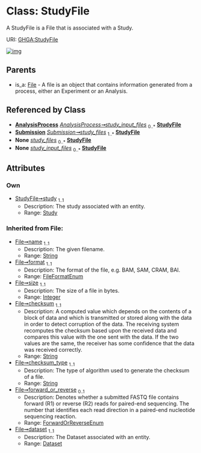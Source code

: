 
# Class: StudyFile


A StudyFile is a File that is associated with a Study.

URI: [GHGA:StudyFile](https://w3id.org/GHGA/StudyFile)


[![img](https://yuml.me/diagram/nofunky;dir:TB/class/[Submission],[Study]<study%201..1-%20[StudyFile&#124;name(i):string;format(i):FileFormatEnum;size(i):integer;checksum(i):string;checksum_type(i):string;forward_or_reverse(i):ForwardOrReverseEnum%20%3F;alias(i):string],[AnalysisProcess]-%20study_input_files%200..*>[StudyFile],[Submission]++-%20study_files%201..*>[StudyFile],[Submission]-%20study_files(i)%200..*>[StudyFile],[AnalysisProcess]-%20study_input_files(i)%200..*>[StudyFile],[File]^-[StudyFile],[Study],[File],[Dataset],[AnalysisProcess])](https://yuml.me/diagram/nofunky;dir:TB/class/[Submission],[Study]<study%201..1-%20[StudyFile&#124;name(i):string;format(i):FileFormatEnum;size(i):integer;checksum(i):string;checksum_type(i):string;forward_or_reverse(i):ForwardOrReverseEnum%20%3F;alias(i):string],[AnalysisProcess]-%20study_input_files%200..*>[StudyFile],[Submission]++-%20study_files%201..*>[StudyFile],[Submission]-%20study_files(i)%200..*>[StudyFile],[AnalysisProcess]-%20study_input_files(i)%200..*>[StudyFile],[File]^-[StudyFile],[Study],[File],[Dataset],[AnalysisProcess])

## Parents

 *  is_a: [File](File.md) - A file is an object that contains information generated from a process, either an Experiment or an Analysis.

## Referenced by Class

 *  **[AnalysisProcess](AnalysisProcess.md)** *[AnalysisProcess➞study_input_files](AnalysisProcess_study_input_files.md)*  <sub>0..\*</sub>  **[StudyFile](StudyFile.md)**
 *  **[Submission](Submission.md)** *[Submission➞study_files](Submission_study_files.md)*  <sub>1..\*</sub>  **[StudyFile](StudyFile.md)**
 *  **None** *[study_files](study_files.md)*  <sub>0..\*</sub>  **[StudyFile](StudyFile.md)**
 *  **None** *[study_input_files](study_input_files.md)*  <sub>0..\*</sub>  **[StudyFile](StudyFile.md)**

## Attributes


### Own

 * [StudyFile➞study](StudyFile_study.md)  <sub>1..1</sub>
     * Description: The study associated with an entity.
     * Range: [Study](Study.md)

### Inherited from File:

 * [File➞name](File_name.md)  <sub>1..1</sub>
     * Description: The given filename.
     * Range: [String](types/String.md)
 * [File➞format](File_format.md)  <sub>1..1</sub>
     * Description: The format of the file, e.g. BAM, SAM, CRAM, BAI.
     * Range: [FileFormatEnum](FileFormatEnum.md)
 * [File➞size](File_size.md)  <sub>1..1</sub>
     * Description: The size of a file in bytes.
     * Range: [Integer](types/Integer.md)
 * [File➞checksum](File_checksum.md)  <sub>1..1</sub>
     * Description: A computed value which depends on the contents of a block of data and which is transmitted or stored along with the data in order to detect corruption of the data. The receiving system recomputes the checksum based upon the received data and compares this value with the one sent with the data. If the two values are the same, the receiver has some confidence that the data was received correctly.
     * Range: [String](types/String.md)
 * [File➞checksum_type](File_checksum_type.md)  <sub>1..1</sub>
     * Description: The type of algorithm used to generate the checksum of a file.
     * Range: [String](types/String.md)
 * [File➞forward_or_reverse](File_forward_or_reverse.md)  <sub>0..1</sub>
     * Description: Denotes whether a submitted FASTQ file contains forward (R1) or reverse (R2) reads for paired-end sequencing. The number that identifies each read direction in a paired-end nucleotide sequencing reaction.
     * Range: [ForwardOrReverseEnum](ForwardOrReverseEnum.md)
 * [File➞dataset](File_dataset.md)  <sub>1..1</sub>
     * Description: The Dataset associated with an entity.
     * Range: [Dataset](Dataset.md)
